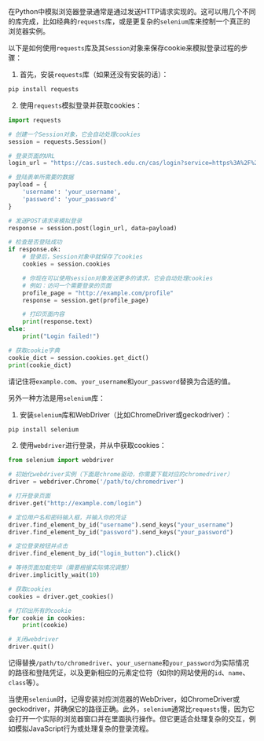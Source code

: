 在Python中模拟浏览器登录通常是通过发送HTTP请求实现的。这可以用几个不同的库完成，比如经典的`requests`库，或是更复杂的`selenium`库来控制一个真正的浏览器实例。

以下是如何使用`requests`库及其`Session`对象来保存cookie来模拟登录过程的步骤：

1. 首先，安装`requests`库（如果还没有安装的话）：

```bash
pip install requests
```

2. 使用`requests`模拟登录并获取cookies：

```python
import requests

# 创建一个Session对象，它会自动处理cookies
session = requests.Session()

# 登录页面的URL
login_url = "https://cas.sustech.edu.cn/cas/login?service=https%3A%2F%2Ftis.sustech.edu.cn%2Fcas"

# 登陆表单所需要的数据
payload = {
    'username': 'your_username',
    'password': 'your_password'
}

# 发送POST请求来模拟登录
response = session.post(login_url, data=payload)

# 检查是否登陆成功
if response.ok:
    # 登录后，Session对象中就保存了cookies
    cookies = session.cookies

    # 你现在可以使用session对象发送更多的请求，它会自动处理cookies
    # 例如：访问一个需要登录的页面
    profile_page = "http://example.com/profile"
    response = session.get(profile_page)

    # 打印页面内容
    print(response.text)
else:
    print("Login failed!")

# 获取cookie字典
cookie_dict = session.cookies.get_dict()
print(cookie_dict)
```

请记住将`example.com`、`your_username`和`your_password`替换为合适的值。

另外一种方法是用`selenium`库：

1. 安装`selenium`库和WebDriver（比如ChromeDriver或geckodriver）：

```bash
pip install selenium
```

2. 使用`webdriver`进行登录，并从中获取cookies：

```python
from selenium import webdriver

# 初始化webdriver实例（下面是chrome驱动，你需要下载对应的chromedriver）
driver = webdriver.Chrome('/path/to/chromedriver')

# 打开登录页面
driver.get("http://example.com/login")

# 定位用户名和密码输入框，并输入你的凭证
driver.find_element_by_id("username").send_keys("your_username")
driver.find_element_by_id("password").send_keys("your_password")

# 定位登录按钮并点击
driver.find_element_by_id("login_button").click()

# 等待页面加载完毕（需要根据实际情况调整）
driver.implicitly_wait(10)

# 获取cookies
cookies = driver.get_cookies()

# 打印出所有的cookie
for cookie in cookies:
    print(cookie)

# 关闭webdriver
driver.quit()
```

记得替换`/path/to/chromedriver`、`your_username`和`your_password`为实际情况的路径和登陆凭证，以及更新相应的元素定位符（如你的网站使用的`id`、`name`、`class`等）。

当使用`selenium`时，记得安装对应浏览器的WebDriver，如ChromeDriver或geckodriver，并确保它的路径正确。此外，`selenium`通常比`requests`慢，因为它会打开一个实际的浏览器窗口并在里面执行操作。但它更适合处理复杂的交互，例如模拟JavaScript行为或处理复杂的登录流程。